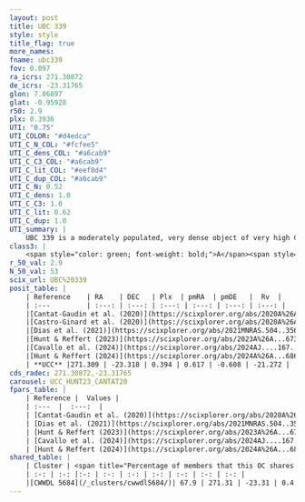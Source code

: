 ```yaml
---
layout: post
title: UBC 339
style: style
title_flag: true
more_names: 
fname: ubc339
fov: 0.097
ra_icrs: 271.30872
de_icrs: -23.31765
glon: 7.06897
glat: -0.95928
r50: 2.9
plx: 0.3936
UTI: "0.75"
UTI_COLOR: "#d4edca"
UTI_C_N_COL: "#fcfee5"
UTI_C_dens_COL: "#a6cab9"
UTI_C_C3_COL: "#a6cab9"
UTI_C_lit_COL: "#eef8d4"
UTI_C_dup_COL: "#a6cab9"
UTI_C_N: 0.52
UTI_C_dens: 1.0
UTI_C_C3: 1.0
UTI_C_lit: 0.62
UTI_C_dup: 1.0
UTI_summary: |
    UBC 339 is a moderately populated, very dense object of very high C3 quality. It is moderately studied in the literature. This object shares a significant percentage of members with a later reported entry.
class3: |
    <span style="color: green; font-weight: bold;">A</span><span style="color: green; font-weight: bold;">A</span>
r_50_val: 2.9
N_50_val: 53
scix_url: UBC%20339
posit_table: |
    | Reference    | RA    | DEC   | Plx  | pmRA  | pmDE   |  Rv  |
    | :---         | :---: | :---: | :---: | :---: | :---: | :---: |
    |[Cantat-Gaudin et al. (2020)](https://scixplorer.org/abs/2020A%26A...640A...1C) | 271.308 | -23.308 | 0.386 | 0.559 | -0.585 | -- |
    |[Castro-Ginard et al. (2020)](https://scixplorer.org/abs/2020A%26A...635A..45C) | 271.311 | -23.308 | 0.387 | 0.571 | -0.594 | -- |
    |[Dias et al. (2021)](https://scixplorer.org/abs/2021MNRAS.504..356D) | 271.309 | -23.307 | 0.392 | 0.572 | -0.557 | -- |
    |[Hunt & Reffert (2023)](https://scixplorer.org/abs/2023A%26A...673A.114H) | 271.313 | -23.308 | 0.399 | 0.626 | -0.608 | -21.269 |
    |[Cavallo et al. (2024)](https://scixplorer.org/abs/2024AJ....167...12C) | 271.302 | -23.328 | 0.399 | -- | -- | -- |
    |[Hunt & Reffert (2024)](https://scixplorer.org/abs/2024A%26A...686A..42H) | 271.313 | -23.308 | 0.399 | 0.626 | -0.608 | -21.269 |
    | **UCC** |271.309 | -23.318 | 0.394 | 0.617 | -0.608 | -21.272 | 
cds_radec: 271.30872,-23.31765
carousel: UCC_HUNT23_CANTAT20
fpars_table: |
    | Reference |  Values |
    | :---  |  :---:  |
    | [Cantat-Gaudin et al. (2020)](https://scixplorer.org/abs/2020A%26A...640A...1C) | `AVNN=1.65, DMNN=11.85, AgeNN=9` |
    | [Dias et al. (2021)](https://scixplorer.org/abs/2021MNRAS.504..356D) | `Av=2.337, Dist=2412, logage=8.82, [Fe/H]=0.123` |
    | [Hunt & Reffert (2023)](https://scixplorer.org/abs/2023A%26A...673A.114H) | `AV50=2.541, diffAV50=2.068, MOD50=11.844, logAge50=8.233` |
    | [Cavallo et al. (2024)](https://scixplorer.org/abs/2024AJ....167...12C) | `AV50=2.88, dMod50=11.04, logAge50=8.05, [Fe/H]50=-0.82` |
    | [Hunt & Reffert (2024)](https://scixplorer.org/abs/2024A%26A...686A..42H) | `MassJ=443.062` |
shared_table: |
    | Cluster | <span title="Percentage of members that this OC shares with the ones listed">%</span>   | RA   | DEC   | Plx   | pmRA  | pmDE  | Rv | UTI |
    | :-: | :-: |:-: | :-: | :-: | :-: | :-: | :-: | :-: |
    |[CWWDL 5684](/_clusters/cwwdl5684/)| 67.9 | 271.31 | -23.31 | 0.4 | 0.62 | -0.58 | -21.27 |0.0 |
---
```

